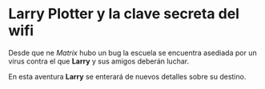 # Larry Plotter y la clave secreta del wifi

Desde que ne *Matrix* hubo un bug la escuela se encuentra asediada por un virus
contra el que **Larry** y sus amigos deberán luchar.

En esta aventura **Larry** se enterará de nuevos detalles sobre su destino.
